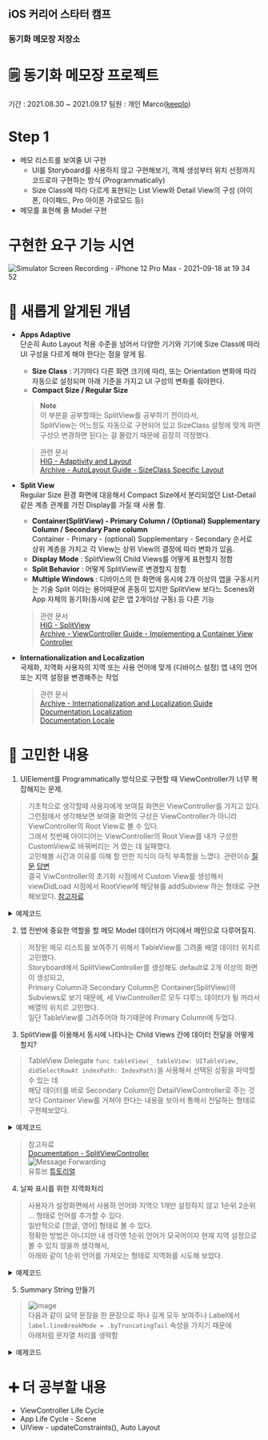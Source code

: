 ## iOS 커리어 스타터 캠프

### 동기화 메모장 저장소

# 🗒 동기화 메모장 프로젝트
기간 : 2021.08.30 ~ 2021.09.17
팀원 : 개인 Marco([keeplo](https://github.com/Keeplo))

# Step 1
* 메모 리스트를 보여줄 UI 구현
  - UI를 Storyboard를 사용하지 않고 구현해보기, 객체 생성부터 위치 선정까지 코드로마 구현하는 방식 (Programmatically)
  - Size Class에 따라 다르게 표현되는 List View와 Detail View의 구성 (아이폰, 아이패드, Pro 아이폰 가로모드 등)
* 메모를 표현해 줄 Model 구현

# 구현한 요구 기능 시연
![Simulator Screen Recording - iPhone 12 Pro Max - 2021-09-18 at 19 34 52](https://user-images.githubusercontent.com/24707229/133885909-2dab14c6-717d-4348-ade8-100111879d37.gif)


# 📝 새롭게 알게된 개념
* **Apps Adaptive**    
  단순히 Auto Layout 적용 수준을 넘어서 다양한 기기와 기기에 Size Class에 따라 UI 구성을 다르게 해야 한다는 점을 알게 됨. 
  * **Size Class** : 기기마다 다른 화면 크기에 따라, 또는 Orientation 변화에 따라 자동으로 설정되며 아래 기준을 가지고 UI 구성의 변화를 줘야한다.
  * **Compact Size / Regular Size**
  > **Note**  
  > 이 부분을 공부할때는 SplitView를 공부하기 전이라서,  
  > SplitView는 어느정도 자동으로 구현되어 있고 SizeClass 설정에 맞게 화면 구성으 변경하면 된다는 걸 몰랐기 때문에 굉장히 걱정했다.

  > 관련 문서   
  > [HIG - Adaptivity and Layout](https://developer.apple.com/design/human-interface-guidelines/ios/visual-design/adaptivity-and-layout/)  
  > [Archive - AutoLayout Guide - SizeClass Specific Layout](https://developer.apple.com/library/archive/documentation/UserExperience/Conceptual/AutolayoutPG/Size-ClassSpecificLayout.html#//apple_ref/doc/uid/TP40010853-CH26-SW1)
* **Split View**  
  Regular Size 환경 화면에 대응해서 Compact Size에서 분리되었던 List-Detail 같은 계층 관계를 가진 Display를 가질 때 사용 함.  
  * **Container(SplitView) - Primary Column / (Optional) Supplementary Column / Secondary Pane column**  
    Container - Primary - (optional) Supplementary - Secondary 순서로 상위 계층을 가지고 각 View는 상위 View의 결정에 따라 변화가 있음.
  * **Display Mode** : SplitView의 Child Views를 어떻게 표현할지 정함
  * **Split Behavior** : 어떻게 SplitView르 변경할지 정함
  * **Multiple Windows** : 디바이스의 한 화면에 동시에 2개 이상의 앱을 구동시키는 기술
    Split 이라는 용어때문에 혼동이 있지만 SplitView 보다느 Scenes와 App 자체의 동기화(동시에 같은 앱 2개이상 구동) 등 다른 기능
   > 관련 문서   
  > [HIG - SplitView](https://developer.apple.com/design/human-interface-guidelines/ios/views/split-views/)  
  > [Archive - ViewController Guide - Implementing a Container View Controller](https://developer.apple.com/library/archive/featuredarticles/ViewControllerPGforiPhoneOS/ImplementingaContainerViewController.html)
* **Internationalization and Localization**  
  국제화, 지역화 사용자의 지역 또는 사용 언어에 맞게 (디바이스 설정) 앱 내의 언어 또는 지역 설정을 변경해주는 작업
  > 관련 문서  
  > [Archive - Internationalization and Localization Guide](https://developer.apple.com/library/archive/documentation/MacOSX/Conceptual/BPInternational/LocalizingYourApp/LocalizingYourApp.html)  
  > [Documentation Localization](https://developer.apple.com/documentation/xcode/localization)  
  > [Documentation Locale](https://developer.apple.com/documentation/foundation/locale)

# 🤔 고민한 내용
1) UIElement를 Programmatically 방식으로 구현할 때 ViewController가 너무 복잡해지는 문제.
> 기초적으로 생각할때 사용자에게 보여질 화면은 ViewController를 가지고 있다.   
> 그런점에서 생각해보면 보여줄 화면의 구성은 ViewController가 아니라 ViewController의 Root View로 볼 수 있다.  
> 그래서 첫번째 아이디어는 ViewController의 Root View를 내가 구성한 CustomView로 바꿔버리는 거 였는 데 실패했다.   
> 고민해볼 시간과 이유를 이해 할 만한 지식이 아직 부족함을 느꼈다. 관련이슈 [질문](https://github.com/yagom-academy/ios-cloud-notes/pull/50#issue-988647918) [답변](https://github.com/yagom-academy/ios-cloud-notes/pull/50#pullrequestreview-747372339)  
> 결국 ViwController의 초기화 시점에서 Custom View를 생성해서 viewDidLoad 시점에서 RootView에 해당뷰를 addSubview 하는 형태로 구현해보았다. [참고자료](https://instabug.com/blog/creating-ui-elements-programmatically-using-purelayout/)  

<details><summary>예제코드</summary>
<div markdown="1">

```swift
class SecondaryViewController: UIViewController {
  private let secondaryView = SecondaryView()
  
  override func viewDidLoad() {
        super.viewDidLoad()
        self.view.addSubview(secondaryView)
        NSLayoutConstraint.activate([
            secondaryView.topAnchor.constraint(equalTo: self.view.topAnchor),
            secondaryView.leadingAnchor.constraint(equalTo: self.view.leadingAnchor),
            secondaryView.trailingAnchor.constraint(equalTo: self.view.trailingAnchor),
            secondaryView.bottomAnchor.constraint(equalTo: self.view.bottomAnchor)
        ])
    }
}
```
</div></details>

2) 앱 전반에 중요한 역할을 할 메모 Model 데이터가 어디에서 메인으로 다루어질지.
> 저장된 메모 리스트를 보여주기 위해서 TableView를 그려줄 배열 데이터 위치르 고민했다.  
> Storyboard에서 SplitViewController를 생성해도 default로 2개 이상의 화면이 생성되고,  
> Primary Column과 Secondary Column은 Container(SplitView)의 Subviews로 보기 때문에,
> 세 ViwController르 모두 다루느 데이터가 될 꺼라서 배열의 위치르 고민했다.  
> 일단 TableView를 그려주어야 하기때문에 Primary Column에 두었다.

3) SplitView를 이용해서 동시에 나타나는 Child Views 간에 데이터 전달을 어떻게 할지?
> TableView Delegate `func tableView(_ tableView: UITableView, didSelectRowAt indexPath: IndexPath)`을 사용해서 선택된 상황을 파악할 수 있는 데  
> 해당 데이터를 바로 Secondary Column인 DetailViewController로 주는 것보다 Container View를 거쳐야 한다는 내용을 보아서 통해서 전달하는 형태로 구현해보았다.
<details><summary>예제코드</summary>
<div markdown="1">

```swift
// MARK: - TableView Primary Column
class PrimaryTableViewDataSource: NSObject {
    typealias SelectedMemoAction = (Memo, IndexPath, Bool) -> Void
    
    private var selectedMemoAction: SelectedMemoAction?
    private var memos: [Memo] = []
    
    init(showDetailAction: @escaping SelectedMemoAction) {
        super.init()
        self.selectedMemoAction = showDetailAction
    }
}
// MARK: - TableView Delegate
extension PrimaryTableViewDataSource: UITableViewDelegate {
    func tableView(_ tableView: UITableView, didSelectRowAt indexPath: IndexPath) {
        let selectedMemo = memos[indexPath.row]
        selectedMemoAction?(selectedMemo, indexPath, true)
    }
}
// MARK: - Container View
extension SplitViewController: SelectedCellDelegate {
    func showSelectedDetail(_ memo: Memo, isSelected: Bool) {
        secondaryViewController?.updateDetailView(by: memo)
        if isSelected {
            show(.secondary)
        }
    }
}
```
</div></details>

> 참고자료    
> [Documentation - SplitViewController](https://developer.apple.com/documentation/uikit/uisplitviewcontroller/)   
> ![Message Forwarding](https://user-images.githubusercontent.com/24707229/133885287-ce605b06-1bea-4d92-9533-908950a987ab.png)  
> 유튜브 [튜토리얼](https://www.youtube.com/watch?v=Gc1NSQS5lX0)

4) 날짜 표시를 위한 지역화처리  
> 사용자가 설정화면에서 사용하 언어와 지역으 1개만 설정하지 않고 1순위 2순위 ... 형태로 언어를 추가할 수 있다.  
> 일반적으로 [한글, 영어] 형태로 볼 수 있다.      
> 정확한 방법은 아니지만 내 생각엔 1순위 언어가 모국어이자 현재 지역 설정으로 볼 수 있지 않을까 생각해서,  
> 아래와 같이 1순위 언어를 가져오는 형태로 지역화를 시도해 보았다. 
  <details><summary>예제코드</summary>
<div markdown="1">  
  
```swift
static let dateformatter: DateFormatter = {
    let formatter = DateFormatter()
    formatter.locale = Locale(identifier: Locale.preferredLanguages[0])
    formatter.dateFormat = "yyyy. MM. dd"
    return formatter
}()
```
</div></details>

5) Summary String 만들기
> ![image](https://user-images.githubusercontent.com/24707229/133885584-537dc082-f3bc-4650-8392-98f13dcd2c7e.png)  
> 다음과 같이 요약 문장을 한 문장으로 하나 길게 모두 보여주나 Label에서 `label.lineBreakMode = .byTruncatingTail` 속성을 가지기 때문에  
> 아래처럼 문자열 처리를 생략함
 <details><summary>예제코드</summary>
<div markdown="1">

```swift
// 수정 전
func tableView(_ tableView: UITableView, cellForRowAt indexPath: IndexPath) -> UITableViewCell {
        // ...
        let body = memo.body
        let endIndex = body.firstIndex(of: "\n") ?? body.endIndex
        let summary: String = String(body.prefix(upTo: endIndex))
        
        cell.configure(memo.title, summary, date)
        return cell
    }
}
// 수정 후
func tableView(_ tableView: UITableView, cellForRowAt indexPath: IndexPath) -> UITableViewCell {
        // ...
        let summary: String = memo.body
        
        cell.configure(memo.title, summary, date)
        return cell
    }
}
```
</div></details>

# ➕ 더 공부할 내용
* ViewController Life Cycle
* App Life Cycle - Scene
* UIView - updateConstraints(), Auto Layout

